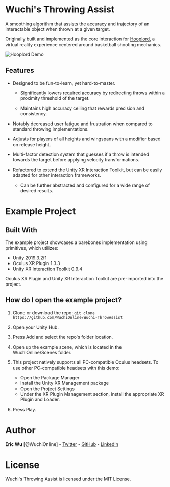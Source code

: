 # Wuchi's Throwing Assist

A smoothing algorithm that assists the accuracy and trajectory of an interactable object when thrown at a given target.

Originally built and implemented as the core interaction for [Hooplord](https://wuchi.online/hooplord), a virtual reality experience centered around basketball shooting mechanics.

![Hooplord Demo](GIF/HooplordThrow.gif)

## Features

- Designed to be fun-to-learn, yet hard-to-master.

	- Significantly lowers required accuracy by redirecting throws within a proximity threshold of the target.
	
	- Maintains high accuracy ceiling that rewards precision and consistency.

- Notably decreased user fatigue and frustration when compared to standard throwing implementations.

- Adjusts for players of all heights and wingspans with a modifier based on release height.

- Multi-factor detection system that guesses if a throw is intended towards the target before applying velocity transformations.

- Refactored to extend the Unity XR Interaction Toolkit, but can be easily adapted for other interaction frameworks.

	- Can be further abstracted and configured for a wide range of desired results.

# Example Project

## Built With

The example project showcases a barebones implementation using primitives, which utilizes:

* Unity 2019.3.2f1
* Oculus XR Plugin 1.3.3
* Unity XR Interaction Toolkit 0.9.4

Oculus XR Plugin and Unity XR Interaction Toolkit are pre-imported into the project.

## How do I open the example project?

1. Clone or download the repo: ```git clone https://github.com/WuchiOnline/Wuchi-ThrowAssist```
2. Open your Unity Hub.
3. Press Add and select the repo's folder location.
4. Open up the example scene, which is located in the WuchiOnline/Scenes folder.
5. This project natively supports all PC-compatible Oculus headsets. To use other PC-compatible headsets with this demo:

	- Open the Package Manager
	- Install the Unity XR Management package
	- Open the Project Settings
	- Under the XR Plugin Management section, install the appropriate XR Plugin and Loader.
	
6. Press Play.

# Author

**Eric Wu** [@WuchiOnline] - [Twitter](https://twitter.com/WuchiOnline) - [GitHub](https://github.com/WuchiOnline) - [LinkedIn](https://www.linkedin.com/in/ericwu90/)

# License

Wuchi's Throwing Assist is licensed under the MIT License.

